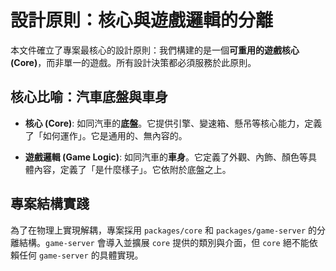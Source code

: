 # 設計原則：核心與遊戲邏輯的分離

本文件確立了專案最核心的設計原則：我們構建的是一個**可重用的遊戲核心 (Core)**，而非單一的遊戲。所有設計決策都必須服務於此原則。

## 核心比喻：汽車底盤與車身

- **核心 (Core)**: 如同汽車的**底盤**。它提供引擎、變速箱、懸吊等核心能力，定義了「如何運作」。它是通用的、無內容的。
    
- **遊戲邏輯 (Game Logic)**: 如同汽車的**車身**。它定義了外觀、內飾、顏色等具體內容，定義了「是什麼樣子」。它依附於底盤之上。
    

## 專案結構實踐

為了在物理上實現解耦，專案採用 `packages/core` 和 `packages/game-server` 的分離結構。`game-server` 會導入並擴展 `core` 提供的類別與介面，但 `core` 絕不能依賴任何 `game-server` 的具體實現。